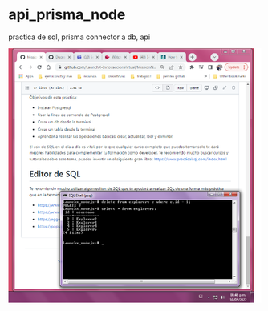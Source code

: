 # api_prisma_node
practica de sql, prisma connector a db, api

<img src="https://github.com/Lfer1111/api_prisma_node/blob/master/aprendiendo_sql.png">
